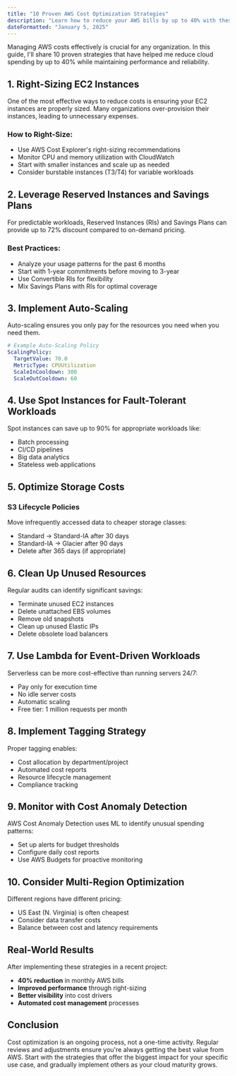 ```yaml
---
title: "10 Proven AWS Cost Optimization Strategies"
description: "Learn how to reduce your AWS bills by up to 40% with these proven cost optimization strategies and best practices"
dateFormatted: "January 5, 2025"
---
```


Managing AWS costs effectively is crucial for any organization. In this guide, I'll share 10 proven strategies that have helped me reduce cloud spending by up to 40% while maintaining performance and reliability.

## 1. Right-Sizing EC2 Instances

One of the most effective ways to reduce costs is ensuring your EC2 instances are properly sized. Many organizations over-provision their instances, leading to unnecessary expenses.

### How to Right-Size:
- Use AWS Cost Explorer's right-sizing recommendations
- Monitor CPU and memory utilization with CloudWatch
- Start with smaller instances and scale up as needed
- Consider burstable instances (T3/T4) for variable workloads

## 2. Leverage Reserved Instances and Savings Plans

For predictable workloads, Reserved Instances (RIs) and Savings Plans can provide up to 72% discount compared to on-demand pricing.

### Best Practices:
- Analyze your usage patterns for the past 6 months
- Start with 1-year commitments before moving to 3-year
- Use Convertible RIs for flexibility
- Mix Savings Plans with RIs for optimal coverage

## 3. Implement Auto-Scaling

Auto-scaling ensures you only pay for the resources you need when you need them.

```yaml
# Example Auto-Scaling Policy
ScalingPolicy:
  TargetValue: 70.0
  MetricType: CPUUtilization
  ScaleInCooldown: 300
  ScaleOutCooldown: 60
```

## 4. Use Spot Instances for Fault-Tolerant Workloads

Spot instances can save up to 90% for appropriate workloads like:
- Batch processing
- CI/CD pipelines
- Big data analytics
- Stateless web applications

## 5. Optimize Storage Costs

### S3 Lifecycle Policies
Move infrequently accessed data to cheaper storage classes:
- Standard → Standard-IA after 30 days
- Standard-IA → Glacier after 90 days
- Delete after 365 days (if appropriate)

## 6. Clean Up Unused Resources

Regular audits can identify significant savings:
- Terminate unused EC2 instances
- Delete unattached EBS volumes
- Remove old snapshots
- Clean up unused Elastic IPs
- Delete obsolete load balancers

## 7. Use Lambda for Event-Driven Workloads

Serverless can be more cost-effective than running servers 24/7:
- Pay only for execution time
- No idle server costs
- Automatic scaling
- Free tier: 1 million requests per month

## 8. Implement Tagging Strategy

Proper tagging enables:
- Cost allocation by department/project
- Automated cost reports
- Resource lifecycle management
- Compliance tracking

## 9. Monitor with Cost Anomaly Detection

AWS Cost Anomaly Detection uses ML to identify unusual spending patterns:
- Set up alerts for budget thresholds
- Configure daily cost reports
- Use AWS Budgets for proactive monitoring

## 10. Consider Multi-Region Optimization

Different regions have different pricing:
- US East (N. Virginia) is often cheapest
- Consider data transfer costs
- Balance between cost and latency requirements

## Real-World Results

After implementing these strategies in a recent project:
- **40% reduction** in monthly AWS bills
- **Improved performance** through right-sizing
- **Better visibility** into cost drivers
- **Automated cost management** processes

## Conclusion

Cost optimization is an ongoing process, not a one-time activity. Regular reviews and adjustments ensure you're always getting the best value from AWS. Start with the strategies that offer the biggest impact for your specific use case, and gradually implement others as your cloud maturity grows.
